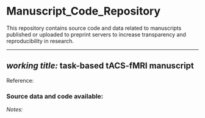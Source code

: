 # Manuscript_Code_Repository
This repository contains source code and data related to manuscripts published or uploaded to preprint servers to increase transparency and reproducibility in research.

----
## _working title:_ task-based tACS-fMRI manuscript
Reference:

### Source data and code available: 


_Notes:_
